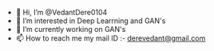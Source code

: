 - 👋 Hi, I’m @VedantDere0104
- 👀 I’m interested in Deep Learrning and GAN's
- 🌱 I’m currently working on GAN's
- 📫 How to reach me my mail ID :- derevedant@gmail.com

<!---
VedantDere0104/VedantDere0104 is a ✨ special ✨ repository because its `README.md` (this file) appears on your GitHub profile.
You can click the Preview link to take a look at your changes.
--->
